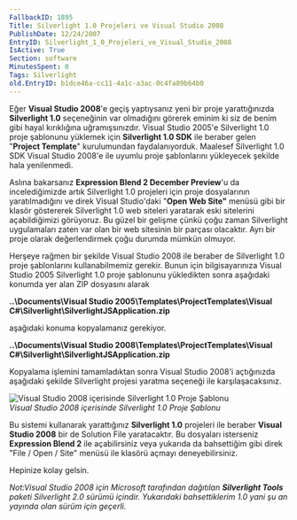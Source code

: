 ```yaml
---
FallbackID: 1895
Title: Silverlight 1.0 Projeleri ve Visual Studio 2008
PublishDate: 12/24/2007
EntryID: Silverlight_1_0_Projeleri_ve_Visual_Studio_2008
IsActive: True
Section: software
MinutesSpent: 0
Tags: Silverlight
old.EntryID: b1dce46a-cc11-4a1c-a3ac-0c4fa89b64b0
---
```

Eğer **Visual Studio 2008**'e geçiş yaptıysanız yeni bir proje
yarattığınızda **Silverlight 1.0** seçeneğinin var olmadığını görerek
eminim ki siz de benim gibi hayal kırıklığına uğramışsınızdır. Visual
Studio 2005'e Silverlight 1.0 proje şablonunu yüklemek için
**Silverlight 1.0 SDK** ile beraber gelen "**Project Template**"
kurulumundan faydalanıyorduk. Maalesef Silverlight 1.0 SDK Visual Studio
2008'e ile uyumlu proje şablonlarını yükleyecek şekilde hala
yenilenmedi.

Aslına bakarsanız **Expression Blend 2 December Preview**'u da
incelediğimizde artık Silverlight 1.0 projeleri için proje dosyalarının
yaratılmadığını ve direk Visual Studio'daki "**Open Web Site"** menüsü
gibi bir klasör göstererek Silverlight 1.0 web siteleri yaratarak eski
sitelerini açabildiğimizi görüyoruz. Bu güzel bir gelişme çünkü çoğu
zaman Silverlight uygulamaları zaten var olan bir web sitesinin bir
parçası olacaktır. Ayrı bir proje olarak değerlendirmek çoğu durumda
mümkün olmuyor.

Herşeye rağmen bir şekilde Visual Studio 2008 ile beraber de Silverlight
1.0 proje şablonlarını kullanabilmemiz gerekir. Bunun için
bilgisayarınıza Visual Studio 2005 Silverlight 1.0 proje şablonunu
yükledikten sonra aşağıdaki konumda yer alan ZIP dosyasını alarak

**..\\Documents\\Visual Studio 2005\\Templates\\ProjectTemplates\\Visual
C\#\\Silverlight\\SilverlightJSApplication.zip**

aşağıdaki konuma kopyalamanız gerekiyor.

**..\\Documents\\Visual Studio 2008\\Templates\\ProjectTemplates\\Visual
C\#\\Silverlight\\SilverlightJSApplication.zip**

Kopyalama işlemini tamamladıktan sonra Visual Studio 2008'i açtığınızda
aşağıdaki şekilde Silverlight projesi yaratma seçeneği ile
karşılaşacaksınız.

![Visual Studio 2008 içerisinde Silverlight 1.0 Proje
Şablonu](http://cdn.daron.yondem.com/assets/1895/23122007_1.png)\
*Visual Studio 2008 içerisinde Silverlight 1.0 Proje Şablonu*

Bu sistemi kullanarak yarattığınız **Silverlight 1.0** projeleri ile
beraber **Visual Studio 2008** bir de Solution File yaratacaktır. Bu
dosyaları isterseniz **Expression Blend 2** ile açabilirsiniz veya
yukarıda da bahsettiğim gibi direk "File / Open / Site" menüsü ile
klasörü açmayı deneyebilirsiniz.

Hepinize kolay gelsin.

*Not:Visual Studio 2008 için Microsoft tarafından dağıtılan
**Silverlight Tools** paketi Silverlight 2.0 sürümü içindir. Yukarıdaki
bahsettiklerim 1.0 yani şu an yayında olan sürüm için geçerli.*


